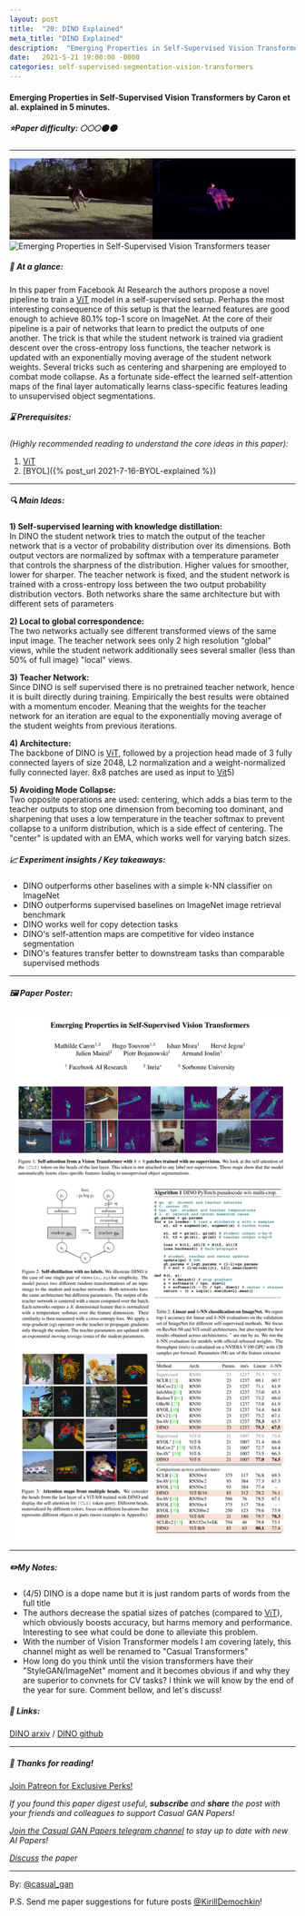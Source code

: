```yaml
---
layout: post
title:  "20: DINO Explained"
meta_title: "DINO Explained"
description:  "Emerging Properties in Self-Supervised Vision Transformers by Caron et al. explained in 5 minutes."
date:   2021-5-21 19:00:00 -0000
categories: self-supervised-segmentation-vision-transformers
---
```


#### Emerging Properties in Self-Supervised Vision Transformers by Caron et al. explained in 5 minutes.

##### ⭐️Paper difficulty: 🌕🌕🌕🌑🌑

***

![Emerging Properties in Self-Supervised Vision Transformers teaser](/assets/images/dino_teaser_2.webp "DINO teaser")
![Emerging Properties in Self-Supervised Vision Transformers teaser](/assets/images/dino_teaser_1.gif "DINO teaser")

##### 🎯 At a glance:

In this paper from Facebook AI Research the authors propose a novel pipeline to train a [ViT](https://t.me/casual_gan/33) model in a self-supervised setup. Perhaps the most interesting consequence of this setup is that the learned features are good enough to achieve 80.1% top-1 score on ImageNet. At the core of their pipeline is a pair of networks that learn to predict the outputs of one another. The trick is that while the student network is trained via gradient descent over the cross-entropy loss functions, the teacher network is updated with an exponentially moving average of the student network weights. Several tricks such as centering and sharpening are employed to combat mode collapse. As a fortunate side-effect the learned self-attention maps of the final layer automatically learns class-specific features leading to unsupervised object segmentations.

##### ⌛️ Prerequisites:

*(Highly recommended reading to understand the core ideas in this paper):*  
1) [ViT](https://t.me/casual_gan/33)  
2) [BYOL]({% post_url 2021-7-16-BYOL-explained %})

***

##### 🔍 Main Ideas:

**1) Self-supervised learning with knowledge distillation:**  
In DINO the student network tries to match the output of the teacher network that is a vector of probability distribution over its dimensions. Both output vectors are normalized by softmax with a temperature parameter that controls the sharpness of the distribution. Higher values for smoother, lower for sharper. The teacher network is fixed, and the student network is trained with a cross-entropy loss between the two output probability distribution vectors. Both networks share the same architecture but with different sets of parameters

**2) Local to global correspondence:**  
The two networks actually see different transformed views of the same input image. The teacher network sees only 2 high resolution "global" views, while the student network additionally sees several smaller (less than 50% of full image) "local" views.

**3) Teacher Network:**  
Since DINO is self supervised there is no pretrained teacher network, hence it is built directly during training. Empirically the best results were obtained with a momentum encoder. Meaning that the weights for the teacher network for an iteration are equal to the exponentially moving average of the student weights from previous iterations.

**4) Architecture:**  
The backbone of DINO is [ViT](https://t.me/casual_gan/33), followed by a projection head made of 3 fully connected layers of size 2048, L2 normalization and a weight-normalized fully connected layer. 8x8 patches are used as input to [Vit](https://t.me/casual_gan/33)5)

**5) Avoiding Mode Collapse:**  
Two opposite operations are used: centering, which adds a bias term to the teacher outputs to stop one dimension from becoming too dominant, and sharpening that uses a low temperature in the teacher softmax to prevent collapse to a uniform distribution, which is a side effect of centering. The "center" is updated with an EMA, which works well for varying batch sizes.

##### 📈 Experiment insights / Key takeaways:

- DINO outperforms other baselines with a simple k-NN classifier on ImageNet
- DINO outperforms supervised baselines on ImageNet image retrieval benchmark
- DINO works well for copy detection tasks
- DINO's self-attention maps are competitive for video instance segmentation
- DINO's features transfer better to downstream tasks than comparable supervised methods

***

##### 🖼️ Paper Poster:

![Emerging Properties in Self-Supervised Vision Transformers paper poster](/assets/images/dino.png "DINO Paper Poster")

***

##### ✏️My Notes:

- (4/5) DINO is a dope name but it is just random parts of words from the full title
- The authors decrease the spatial sizes of patches (compared to [ViT](https://t.me/casual_gan/33)), which obviously boosts accuracy, but harms memory and performance. Interesting to see what could be done to alleviate this problem.
- With the number of Vision Transformer models I am covering lately, this channel might as well be renamed to "Casual Transformers"
- How long do you think until the vision transformers have their "StyleGAN/ImageNet" moment and it becomes obvious if and why they are superior to convnets for CV tasks? I think we will know by the end of the year for sure. Comment bellow, and let's discuss!

##### 🔗 Links:
[DINO arxiv](https://arxiv.org/pdf/2104.14294v1.pdf) / [DINO github](https://github.com/facebookresearch/dino)

***

##### 👋 Thanks for reading!

<a href="https://www.patreon.com/bePatron?u=53448948" data-patreon-widget-type="become-patron-button">Join Patreon for Exclusive Perks!</a><script async src="https://c6.patreon.com/becomePatronButton.bundle.js"></script>

*If you found this paper digest useful, **subscribe** and **share** the post with your friends and colleagues to support Casual GAN Papers!*

*[Join the Casual GAN Papers telegram channel](https://t.me/joinchat/KeutnzlvetRkZGZi) to stay up to date with new AI Papers!*

*[Discuss](https://t.me/casual_gans_chat) the paper*

***

By: [@casual_gan](https://t.me/joinchat/KeutnzlvetRkZGZi)

P.S. Send me paper suggestions for future posts
[@KirillDemochkin](mailto:kdemochkin@gmail.com)!

